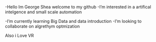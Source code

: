 -Hello Im George Shea welcome to my github
-I’m interested in a artifical intelgence and small scale automation 

-I’m currently learning Big Data and data introduction 
-I’m looking to collaborate on algrethym optmization

Also i Love VR

<!---
GeorgeJShea/GeorgeJShea is a ✨ special ✨ repository because its `README.md` (this file) appears on your GitHub profile.
You can click the Preview link to take a look at your changes.
--->
